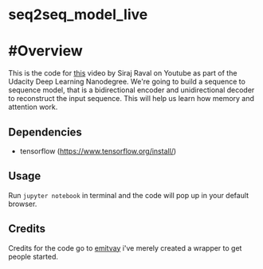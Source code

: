 # seq2seq_model_live

# #Overview

This is the code for [this](https://www.youtube.com/watch?v=ElmBrKyMXxs&lc=z12gzlpggvy0ebk1b22oynvhsxv5sv4q104) video by Siraj Raval on Youtube as part of the Udacity Deep Learning Nanodegree. We're going to build a sequence to sequence model, that is a bidirectional encoder and unidirectional decoder to reconstruct the input sequence. This will help us learn how memory and attention work. 

## Dependencies

* tensorflow (https://www.tensorflow.org/install/)

## Usage

Run `jupyter notebook` in terminal and the code will pop up in your default browser. 

## Credits

Credits for the code go to [emitvay](https://github.com/ematvey/tensorflow-seq2seq-tutorials) i've merely created a wrapper to get people started.
